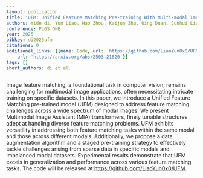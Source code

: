 ```yaml
---
layout: publication
title: 'UFM: Unified Feature Matching Pre-training With Multi-modal Image Assistants'
authors: Yide di, Yun Liao, Hao Zhou, Kaijun Zhu, Qing Duan, Junhui Liu, Mingyu Lu
conference: PLOS ONE
year: 2025
bibkey: di2025ufm
citations: 0
additional_links: [{name: Code, url: 'https://github.com/LiaoYun0x0/UFM'}, {name: Paper,
    url: 'https://arxiv.org/abs/2503.21820'}]
tags: []
short_authors: di et al.
---
```

Image feature matching, a foundational task in computer vision, remains
challenging for multimodal image applications, often necessitating intricate
training on specific datasets. In this paper, we introduce a Unified Feature
Matching pre-trained model (UFM) designed to address feature matching
challenges across a wide spectrum of modal images. We present Multimodal Image
Assistant (MIA) transformers, finely tunable structures adept at handling
diverse feature matching problems. UFM exhibits versatility in addressing both
feature matching tasks within the same modal and those across different modals.
Additionally, we propose a data augmentation algorithm and a staged
pre-training strategy to effectively tackle challenges arising from sparse data
in specific modals and imbalanced modal datasets. Experimental results
demonstrate that UFM excels in generalization and performance across various
feature matching tasks. The code will be released
at:https://github.com/LiaoYun0x0/UFM.
